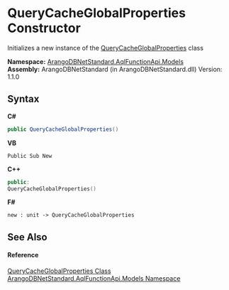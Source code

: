 # QueryCacheGlobalProperties Constructor 
 

Initializes a new instance of the <a href="960615d2-59d9-3b7e-c4c2-44b7e1696ef5">QueryCacheGlobalProperties</a> class

**Namespace:**&nbsp;<a href="e03acbe1-782e-533e-7ffe-cd51613ed54f">ArangoDBNetStandard.AqlFunctionApi.Models</a><br />**Assembly:**&nbsp;ArangoDBNetStandard (in ArangoDBNetStandard.dll) Version: 1.1.0

## Syntax

**C#**<br />
``` C#
public QueryCacheGlobalProperties()
```

**VB**<br />
``` VB
Public Sub New
```

**C++**<br />
``` C++
public:
QueryCacheGlobalProperties()
```

**F#**<br />
``` F#
new : unit -> QueryCacheGlobalProperties
```


## See Also


#### Reference
<a href="960615d2-59d9-3b7e-c4c2-44b7e1696ef5">QueryCacheGlobalProperties Class</a><br /><a href="e03acbe1-782e-533e-7ffe-cd51613ed54f">ArangoDBNetStandard.AqlFunctionApi.Models Namespace</a><br />